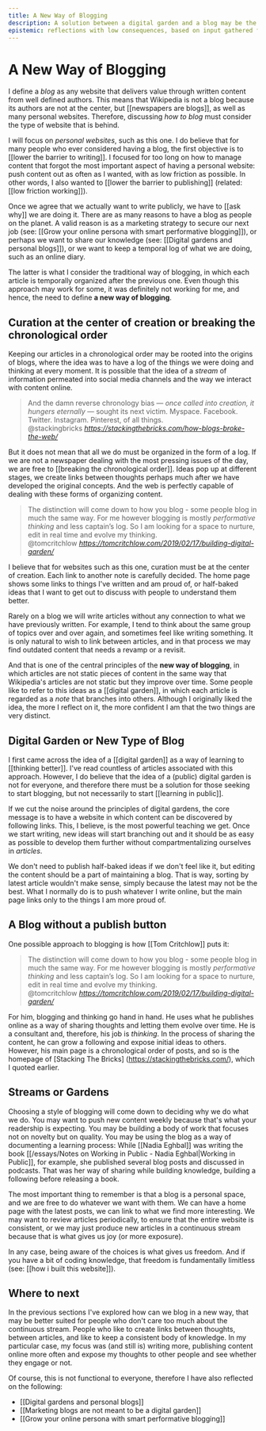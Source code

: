 ```yaml
---
title: A New Way of Blogging
description: A solution between a digital garden and a blog may be the answer many content creators are looking for.
epistemic: reflections with low consequences, based on input gathered from other online sources, and conscious practice. Associated risks are not fully developed
---
```

# A New Way of Blogging
I define a *blog* as any website that delivers value through written content from well defined authors. This means that Wikipedia is not a blog because its authors are not at the center, but [[newspapers are blogs]], as well as many personal websites. Therefore, discussing *how to blog* must consider the type of website that is behind. 

I will focus on *personal websites*, such as this one. I do believe that for many people who ever considered having a blog, the first objective is to [[lower the barrier to writing]]. I focused for too long on how to manage content that forgot the most important aspect of having a personal website: push content out as often as I wanted, with as low friction as possible. In other words, I also wanted to [[lower the barrier to publishing]] (related: [[low friction working]]). 

Once we agree that we actually want to write publicly, we have to [[ask why]] we are doing it. There are as many reasons to have a blog as people on the planet. A valid reason is as a marketing strategy to secure our next job (see: [[Grow your online persona with smart performative blogging]]), or perhaps we want to share our knowledge (see: [[Digital gardens and personal blogs]]), or we want to keep a temporal log of what we are doing, such as an online diary.

The latter is what I consider the traditional way of blogging, in which each article is temporally organized after the previous one. Even though this approach may work for some, it was definitely not working for me, and hence, the need to define **a new way of blogging**. 

## Curation at the center of creation or breaking the chronological order
Keeping our articles in a chronological order may be rooted into the origins of blogs, where the idea was to have a log of the things we were doing and thinking at every moment. It is possible that the idea of a *stream* of information permeated into social media channels and the way we interact with content online. 

<blockquote class="quoteback" darkmode="" data-title="How%20the%20Blog%20Broke%20the%20Web" data-author="@stackingbricks" cite="https://stackingthebricks.com/how-blogs-broke-the-web/">
And the damn reverse chronology bias — <em>once called into creation, it hungers eternally</em> — sought its next victim. Myspace. Facebook. Twitter. Instagram. Pinterest, of all things.
<footer>@stackingbricks <cite><a href="https://stackingthebricks.com/how-blogs-broke-the-web/">https://stackingthebricks.com/how-blogs-broke-the-web/</a></cite></footer>
</blockquote>
<script note="" src="https://cdn.jsdelivr.net/gh/Blogger-Peer-Review/quotebacks@1/quoteback.js"></script>

But it does not mean that all we do must be organized in the form of a log. If we are not a newspaper dealing with the most pressing issues of the day, we are free to [[breaking the chronological order]]. Ideas pop up at different stages, we create links between thoughts perhaps much after we have developed the original concepts. And the web is perfectly capable of dealing with these forms of organizing content.  

<blockquote class="quoteback" darkmode="" data-title="Building%20a%20digital%20garden" data-author="@tomcritchlow" cite="https://tomcritchlow.com/2019/02/17/building-digital-garden/">
The distinction will come down to how you blog - some people blog in much the same way. For me however blogging is mostly <em>performative thinking</em> and less captain’s log. So I am looking for a space to nurture, edit in real time and evolve my thinking.
<footer>@tomcritchlow <cite><a href="https://tomcritchlow.com/2019/02/17/building-digital-garden/">https://tomcritchlow.com/2019/02/17/building-digital-garden/</a></cite></footer>
</blockquote>
<script note="" src="https://cdn.jsdelivr.net/gh/Blogger-Peer-Review/quotebacks@1/quoteback.js"></script>

I believe that for websites such as this one, curation must be at the center of creation. Each link to another note is carefully decided. The home page shows some links to things I've written and am proud of, or half-baked ideas that I want to get out to discuss with people to understand them better. 

Rarely on a blog we will write articles without any connection to what we have previously written. For example, I tend to think about the same group of topics over and over again, and sometimes feel like writing something. It is only natural to wish to link between articles, and in that process we may find outdated content that needs a revamp or a revisit. 

And that is one of the central principles of the **new way of blogging**, in which articles are not static pieces of content in the same way that Wikipedia's articles are not static but they improve over time. Some people like to refer to this ideas as a [[digital garden]], in which each article is regarded as a *note* that branches into others. Although I originally liked the idea, the more I reflect on it, the more confident I am that the two things are very distinct. 

## Digital Garden or New Type of Blog
I first came across the idea of a [[digital garden]] as a way of learning to [[thinking better]]. I've read countless of articles associated with this approach. However, I do believe that the idea of a (public) digital garden is not for everyone, and therefore there must be a solution for those seeking to start blogging, but not necessarily to start [[learning in public]]. 

If we cut the noise around the principles of digital gardens, the core message is to have a website in which content can be discovered by following links. This, I believe, is the most powerful teaching we get. Once we start writing, new ideas will start branching out and it should be as easy as possible to develop them further without compartmentalizing ourselves in *articles*. 

We don't need to publish half-baked ideas if we don't feel like it, but editing the content should be a part of maintaining a blog. That is way, sorting by latest article wouldn't make sense, simply because the latest may not be the best. What I normally do is to push whatever I write online, but the main page links only to the things I am more proud of. 

## A Blog without a publish button
One possible approach to blogging is how [[Tom Critchlow]] puts it:

<blockquote class="quoteback" darkmode="" data-title="Building%20a%20digital%20garden" data-author="@tomcritchlow" cite="https://tomcritchlow.com/2019/02/17/building-digital-garden/">
The distinction will come down to how you blog - some people blog in much the same way. For me however blogging is mostly <em>performative thinking</em> and less captain’s log. So I am looking for a space to nurture, edit in real time and evolve my thinking.
<footer>@tomcritchlow <cite><a href="https://tomcritchlow.com/2019/02/17/building-digital-garden/">https://tomcritchlow.com/2019/02/17/building-digital-garden/</a></cite></footer>
</blockquote>
<script note="" src="https://cdn.jsdelivr.net/gh/Blogger-Peer-Review/quotebacks@1/quoteback.js"></script>

For him, blogging and thinking go hand in hand. He uses what he publishes online as a way of sharing thoughts and letting them evolve over time. He is a consultant and, therefore, his job is *thinking*. In the process of sharing the content, he can grow a following and expose initial ideas to others. However, his main page is a chronological order of posts, and so is the homepage of [Stacking The Bricks]
(https://stackingthebricks.com/), which I quoted earlier. 

## Streams or Gardens
Choosing a style of blogging will come down to deciding why we do what we do. You may want to push new content weekly because that's what your readership is expecting. You may be building a body of work that focuses not on novelty but on quality. You may be using the blog as a way of documenting a learning process: While [[Nadia Eghbal]] was writing the book [[/essays/Notes on Working in Public - Nadia Eghbal|Working in Public]], for example, she published several blog posts and discussed in podcasts. That was her way of sharing while building knowledge, building a following before releasing a book. 

The most important thing to remember is that a blog is a personal space, and we are free to do whatever we want with them. We can have a home page with the latest posts, we can link to what we find more interesting. We may want to review articles periodically, to ensure that the entire website is consistent, or we may just produce new articles in a continuous stream because that is what gives us joy (or more exposure). 

In any case, being aware of the choices is what gives us freedom. And if you have a bit of coding knowledge, that freedom is fundamentally limitless (see: [[how i built this website]]). 

## Where to next
In the previous sections I've explored how can we blog in a new way, that may be better suited for people who don't care too much about the continuous stream. People who like to create links between thoughts, between articles, and like to keep a consistent body of knowledge. In my particular case, my focus was (and still is) writing more, publishing content online more often and expose my thoughts to other people and see whether they engage or not. 

Of course, this is not functional to everyone, therefore I have also reflected on the following:

- [[Digital gardens and personal blogs]]
- [[Marketing blogs are not meant to be a digital garden]]
- [[Grow your online persona with smart performative blogging]]


